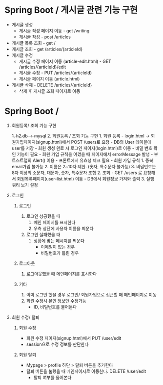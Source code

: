 # Spring Boot / 게시글 관련 기능 구현

* 게시글 생성
    * 게시글 작성 페이지 이동 - get /writing
    * 게시글 작성 - post /articles
* 게시글 목록 조회 - get /
* 게시글 조회 - get /articles/{articleId}
* 게시글 수정
    * 게시글 수정 페이지 이동 (article-edit.html) - GET /articles/{articleId}/edit
    * 게시글 수정 - PUT /articles/{articleId}
    * 게시글 페이지 이동 (article.html)
* 게시글 삭제 - DELETE /articles/{articleId} 
    * 삭제 후 게시글 조회 페이지로 이동
    
    
# Spring Boot / 

1. 회원등록/ 조회 기능 구현

    ~~1. h2.db -> mysql~~
    2. 회원등록 / 조회 기능 구현
        1. 회원 등록
            - login.html -> 회원가입페이지(signup.html)에서 POST /users로 요청
            - DB의 User 테이블에 user를 저장
            - 회원 생성 완료 시 로그인 페이지(login.html)로 이동
             - 비밀 번호 확인 기능이 필요
             - 회원 가입 규칙을 어겼을 때 페이지에서 errorMessage 발생
                - 부트스트랩의 Alert() 이용
                - 프론트에서 유효성 체크 필요
            - 회원 가입 규칙
                1. 중복 email가입 불가능
                2. 이름은 2~10자 제한. (숫자, 특수문자 불가능)
                3. 비밀번호는 8자 이상의 소문자, 대문자, 숫자, 특수문자 조합
        2. 조회
            - GET /users 로 요청해서 회원목록페이지(user-list.html) 이동
            - DB에서 회원정보 가져와 출력 
    3. 실행 쿼리 보기 설정

2. 로그인

    1. 로그인
        1. 로그인 성공했을 때
            1. 메인 페이지를 표시한다
            2. 우측 상단에 사용자 이름을 띄운다
         2. 로그인 실패했을 때
            1. 상황에 맞는 메시지를 띄운다
                - 이메일이 없는 경우
                - 비밀번호가 틀린 경우
    2. 로그아웃
        1. 로그아웃했을 때 메인페이지를 표시한다
  
    3. 기타
        1. 이미 로그인 했을 경우 로그인/ 회원가입으로 접근할 때 메인페이지로 이동
        2. 회원 수정시 본인 정보만 수정가능
            - ID, 비밀번호를 물어본다
             
3. 회원 수정/ 탈퇴
    1. 회원 수정
        - 회원 수정 페이지(signup.html)에서 PUT /user/edit
        - session으로 수정 정보를 판단한다
        
    2. 회원 탈퇴
        - Mypage > profile 하단 > 탈퇴 버튼을 추가한다
        - 탈퇴 버튼을 눌렀을 때 메인페이지로 이동한다. DELETE /user/edit
            - 탈퇴 여부를 물어본다
         